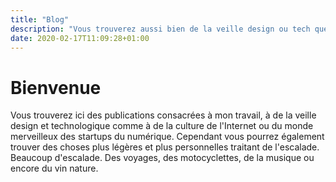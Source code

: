 ```yaml
---
title: "Blog"
description: "Vous trouverez aussi bien de la veille design ou tech que de l'escalade, des voyages ou encore du vin nature."
date: 2020-02-17T11:09:28+01:00
---
```


# Bienvenue

Vous trouverez ici des publications consacrées à mon travail, à de la veille design et technologique comme à de la culture de l'Internet ou du monde merveilleux des startups du numérique.
Cependant vous pourrez également trouver des choses plus légères et plus personnelles traitant de l'escalade. Beaucoup d'escalade. Des voyages, des motocyclettes, de la musique ou encore du vin nature.
